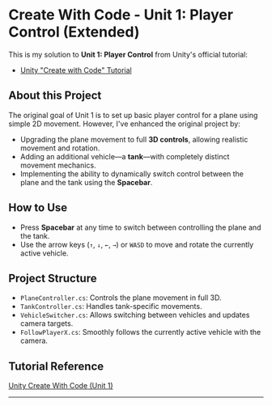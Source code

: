 # Create With Code - Unit 1: Player Control (Extended)

This is my solution to **Unit 1: Player Control** from Unity's official tutorial:

- [Unity "Create with Code" Tutorial](https://learn.unity.com/course/create-with-code?uv=6)

## About this Project

The original goal of Unit 1 is to set up basic player control for a plane using simple 2D movement. However, I've enhanced the original project by:

- Upgrading the plane movement to full **3D controls**, allowing realistic movement and rotation.
- Adding an additional vehicle—a **tank**—with completely distinct movement mechanics.
- Implementing the ability to dynamically switch control between the plane and the tank using the **Spacebar**.

## How to Use

- Press **Spacebar** at any time to switch between controlling the plane and the tank.
- Use the arrow keys (`↑`, `↓`, `←`, `→`) or `WASD` to move and rotate the currently active vehicle.

## Project Structure

- `PlaneController.cs`: Controls the plane movement in full 3D.
- `TankController.cs`: Handles tank-specific movements.
- `VehicleSwitcher.cs`: Allows switching between vehicles and updates camera targets.
- `FollowPlayerX.cs`: Smoothly follows the currently active vehicle with the camera.

## Tutorial Reference

[Unity Create With Code (Unit 1)](https://learn.unity.com/course/create-with-code?uv=6)

---


